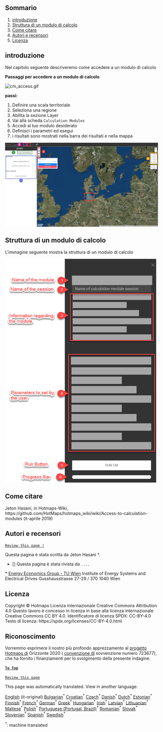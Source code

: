 <h2> Sommario </h2><ol><li> <a href="#Introduction">introduzione</a> </li><li> <a href="#Structure-of-a-calculation-module">Struttura di un modulo di calcolo</a> </li><li> <a href="#How-to-cite">Come citare</a> </li><li> <a href="#Authors-and-reviewers">Autori e recensori</a> </li><li> <a href="#License">Licenza</a> </li></ol><h2> introduzione </h2><p> Nel capitolo seguente descriveremo come accedere a un modulo di calcolo </p><p> <strong>Passaggi per accedere a un modulo di calcolo</strong> </p><p><img alt="cm_access.gif" src="https://github.com/HotMaps/hotmaps_wiki/blob/master/Images/general_tool_functionalities_and_structure/calculation_module_access.gif"/></p><p> <strong>passi:</strong> </p><ol><li> Definire una scala territoriale </li><li> Seleziona una regione </li><li> Abilita la sezione Layer </li><li> Vai alla scheda <code>Calculation Modules</code> </li><li> Accedi al tuo modulo desiderato </li><li> Definisci i parametri ed esegui </li><li> i risultati sono mostrati nella barra dei risultati e nella mappa </li></ol><p><img alt="cm_access.png" src="https://github.com/HotMaps/hotmaps_wiki/blob/master/Images/general_tool_functionalities_and_structure/calculation_module_access.png"/></p><h2> Struttura di un modulo di calcolo </h2><p> L&#39;immagine seguente mostra la struttura di un modulo di calcolo </p><p><img alt="cm_structure_png" src="https://github.com/HotMaps/hotmaps_wiki/blob/master/Images/general_tool_functionalities_and_structure/calculation_module_structure.png"/></p><h2> Come citare </h2><p> Jeton Hasani, in Hotmaps-Wiki, https://github.com/HotMaps/hotmaps_wiki/wiki/Access-to-calculation-modules (it-aprile 2019) </p><h2> Autori e recensori </h2><p> <code><a href="https://github.com/HotMaps/hotmaps_wiki/wiki/CM-Access/_edit">Review this page !</a></code> </p> <p> Questa pagina è stata scritta da Jeton Hasani *. </p><ul><li> [] Questa pagina è stata rivista da <code>....</code> </li></ul><p> * <a href="https://eeg.tuwien.ac.at/">Energy Economics Group - TU Wien</a> Institute of Energy Systems and Electrical Drives Gusshausstrasse 27-29 / 370 1040 Wien </p><h2> Licenza </h2><p> Copyright © Hotmaps Licenza internazionale Creative Commons Attribution 4.0 Questo lavoro è concesso in licenza in base alla licenza internazionale Creative Commons CC BY 4.0. Identificatore di licenza SPDX: CC-BY-4.0 Testo di licenza: https://spdx.org/licenses/CC-BY-4.0.html </p><h2> Riconoscimento </h2><p> Vorremmo esprimere il nostro più profondo apprezzamento al <a href="https://www.hotmaps-project.eu">progetto Hotmaps di</a> Orizzonte 2020 ( <a href="https://www.hotmaps-project.eu">convenzione di</a> sovvenzione numero 723677), che ha fornito i finanziamenti per lo svolgimento della presente indagine. </p><p><ins> <code><strong><a href="#table-of-contents">To Top</a></strong></code> </ins> </p><p> <code><a href="https://github.com/HotMaps/hotmaps_wiki/wiki/CM-Access/_edit/#Authors-and-reviewers">Review this page</a></code> </p>

This page was automatically translated. View in another language:

[English](en-Access-to-calculation-modules) (it-original) [Bulgarian](bg-Access-to-calculation-modules)<sup>\*</sup> [Croatian](hr-Access-to-calculation-modules)<sup>\*</sup> [Czech](cs-Access-to-calculation-modules)<sup>\*</sup> [Danish](da-Access-to-calculation-modules)<sup>\*</sup> [Dutch](nl-Access-to-calculation-modules)<sup>\*</sup> [Estonian](et-Access-to-calculation-modules)<sup>\*</sup> [Finnish](fi-Access-to-calculation-modules)<sup>\*</sup> [French](fr-Access-to-calculation-modules)<sup>\*</sup> [German](de-Access-to-calculation-modules)<sup>\*</sup> [Greek](el-Access-to-calculation-modules)<sup>\*</sup> [Hungarian](hu-Access-to-calculation-modules)<sup>\*</sup> [Irish](ga-Access-to-calculation-modules)<sup>\*</sup>  [Latvian](lv-Access-to-calculation-modules)<sup>\*</sup> [Lithuanian](lt-Access-to-calculation-modules)<sup>\*</sup> [Maltese](mt-Access-to-calculation-modules)<sup>\*</sup> [Polish](pl-Access-to-calculation-modules)<sup>\*</sup> [Portuguese (Portugal, Brazil)](pt-Access-to-calculation-modules)<sup>\*</sup> [Romanian](ro-Access-to-calculation-modules)<sup>\*</sup> [Slovak](sk-Access-to-calculation-modules)<sup>\*</sup> [Slovenian](sl-Access-to-calculation-modules)<sup>\*</sup> [Spanish](es-Access-to-calculation-modules)<sup>\*</sup> [Swedish](sv-Access-to-calculation-modules)<sup>\*</sup> 

<sup>\*</sup>: machine translated
